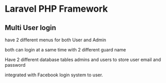# Laravel PHP Framework

## Multi User login 
 have 2 different menus for both User and Admin
 
 both can login at a same time with 2 different guard name


 Have 2 different database tables admins and users to store user email and password


 integrated with Facebook login system to user.
 
